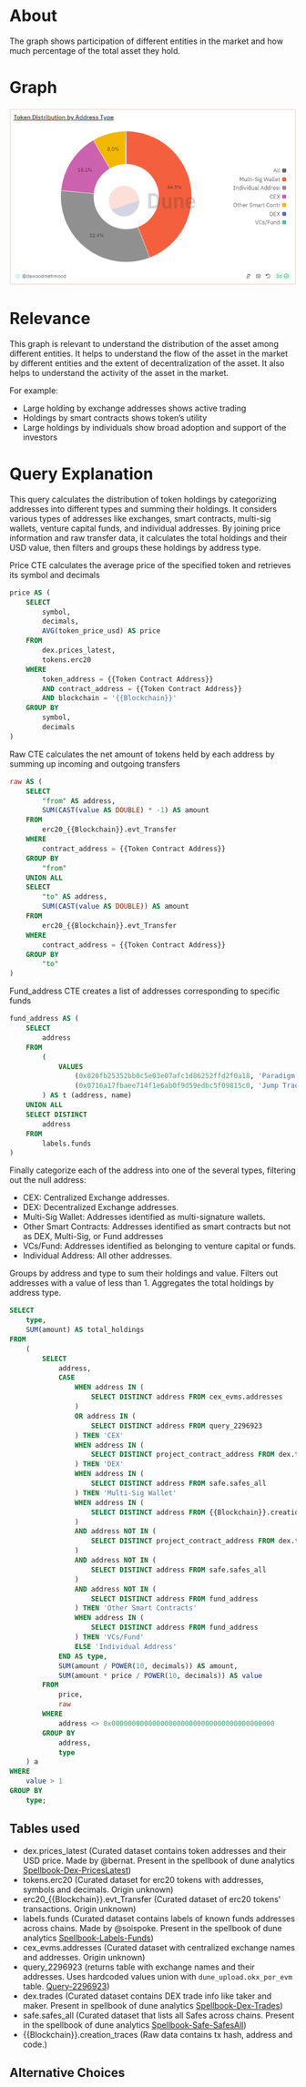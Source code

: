# About

The graph shows participation of different entities in the market and how much percentage of the total asset they hold.

# Graph

![distributionByAddressType](distribution-by-address-type.png)

# Relevance

This graph is relevant to understand the distribution of the asset among different entities. It helps to understand the flow of the asset in the market by different entities and the extent of decentralization of the asset. It also helps to understand the activity of the asset in the market.

For example:

- Large holding by exchange addresses shows active trading
- Holdings by smart contracts shows token’s utility
- Large holdings by individuals show broad adoption and support of the investors

# Query Explanation

This query calculates the distribution of token holdings by categorizing addresses into different types and summing their holdings. It considers various types of addresses like exchanges, smart contracts, multi-sig wallets, venture capital funds, and individual addresses. By joining price information and raw transfer data, it calculates the total holdings and their USD value, then filters and groups these holdings by address type.

Price CTE calculates the average price of the specified token and retrieves its symbol and decimals

```sql
price AS (
    SELECT
        symbol,
        decimals,
        AVG(token_price_usd) AS price
    FROM
        dex.prices_latest,
        tokens.erc20
    WHERE
        token_address = {{Token Contract Address}}
        AND contract_address = {{Token Contract Address}}
        AND blockchain = '{{Blockchain}}'
    GROUP BY
        symbol,
        decimals
)
```

Raw CTE calculates the net amount of tokens held by each address by summing up incoming and outgoing transfers

```sql
raw AS (
    SELECT
        "from" AS address,
        SUM(CAST(value AS DOUBLE) * -1) AS amount
    FROM
        erc20_{{Blockchain}}.evt_Transfer
    WHERE
        contract_address = {{Token Contract Address}}
    GROUP BY
        "from"
    UNION ALL
    SELECT
        "to" AS address,
        SUM(CAST(value AS DOUBLE)) AS amount
    FROM
        erc20_{{Blockchain}}.evt_Transfer
    WHERE
        contract_address = {{Token Contract Address}}
    GROUP BY
        "to"
)
```

Fund_address CTE creates a list of addresses corresponding to specific funds

```sql
fund_address AS (
    SELECT
        address
    FROM
        (
            VALUES
                (0x820fb25352bb0c5e03e07afc1d86252ffd2f0a18, 'Paradigm'),
                (0x0716a17fbaee714f1e6ab0f9d59edbc5f09815c0, 'Jump Trading')
        ) AS t (address, name)
    UNION ALL
    SELECT DISTINCT
        address
    FROM
        labels.funds
)
```

Finally categorize each of the address into one of the several types, filtering out the null address:

- CEX: Centralized Exchange addresses.
- DEX: Decentralized Exchange addresses.
- Multi-Sig Wallet: Addresses identified as multi-signature wallets.
- Other Smart Contracts: Addresses identified as smart contracts but not as DEX, Multi-Sig, or Fund addresses
- VCs/Fund: Addresses identified as belonging to venture capital or funds.
- Individual Address: All other addresses.

Groups by address and type to sum their holdings and value.
Filters out addresses with a value of less than 1.
Aggregates the total holdings by address type.

```sql
SELECT
    type,
    SUM(amount) AS total_holdings
FROM
    (
        SELECT
            address,
            CASE
                WHEN address IN (
                    SELECT DISTINCT address FROM cex_evms.addresses
                )
                OR address IN (
                    SELECT DISTINCT address FROM query_2296923
                ) THEN 'CEX'
                WHEN address IN (
                    SELECT DISTINCT project_contract_address FROM dex.trades
                ) THEN 'DEX'
                WHEN address IN (
                    SELECT DISTINCT address FROM safe.safes_all
                ) THEN 'Multi-Sig Wallet'
                WHEN address IN (
                    SELECT DISTINCT address FROM {{Blockchain}}.creation_traces
                )
                AND address NOT IN (
                    SELECT DISTINCT project_contract_address FROM dex.trades
                )
                AND address NOT IN (
                    SELECT DISTINCT address FROM safe.safes_all
                )
                AND address NOT IN (
                    SELECT DISTINCT address FROM fund_address
                ) THEN 'Other Smart Contracts'
                WHEN address IN (
                    SELECT DISTINCT address FROM fund_address
                ) THEN 'VCs/Fund'
                ELSE 'Individual Address'
            END AS type,
            SUM(amount / POWER(10, decimals)) AS amount,
            SUM(amount * price / POWER(10, decimals)) AS value
        FROM
            price,
            raw
        WHERE
            address <> 0x0000000000000000000000000000000000000000
        GROUP BY
            address,
            type
    ) a
WHERE
    value > 1
GROUP BY
    type;
```

## Tables used

- dex.prices_latest (Curated dataset contains token addresses and their USD price. Made by @bernat. Present in the spellbook of dune analytics [Spellbook-Dex-PricesLatest](https://github.com/duneanalytics/spellbook/blob/main/models/dex/dex_prices_latest.sql))
- tokens.erc20 (Curated dataset for erc20 tokens with addresses, symbols and decimals. Origin unknown)
- erc20\_{{Blockchain}}.evt_Transfer (Curated dataset of erc20 tokens' transactions. Origin unknown)
- labels.funds (Curated dataset contains labels of known funds addresses across chains. Made by @soispoke. Present in the spellbook of dune analytics [Spellbook-Labels-Funds](https://github.com/duneanalytics/spellbook/blob/main/models/labels/addresses/institution/identifier/funds/labels_funds.sql))
- cex_evms.addresses (Curated dataset with centralized exchange names and addresses. Origin unknown)
- query_2296923 (returns table with exchange names and their addresses. Uses hardcoded values union with `dune_upload.okx_por_evm` table. [Query-2296923](https://dune.com/queries/2296923))
- dex.trades (Curated dataset contains DEX trade info like taker and maker. Present in spellbook of dune analytics [Spellbook-Dex-Trades](https://github.com/duneanalytics/spellbook/blob/main/models/_sector/dex/trades/dex_trades.sql))
- safe.safes_all (Curated dataset that lists all Safes across chains. Present in the spellbook of dune analytics [Spellbook-Safe-SafesAll](https://github.com/duneanalytics/spellbook/blob/main/models/safe/safe_safes_all.sql))
- {{Blockchain}}.creation_traces (Raw data contains tx hash, address and code.)

## Alternative Choices
